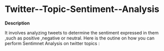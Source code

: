 # Twitter--Topic-Sentiment--Analysis
**Description**

It involves analyzing tweets to determine the sentiment expressed in them ,such as positive ,negative or neutral.
Here is the outine on how you can perform Sentimnet Analysis on twitter topics :

